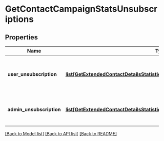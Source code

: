 # GetContactCampaignStatsUnsubscriptions

## Properties
Name | Type | Description | Notes
------------ | ------------- | ------------- | -------------
**user_unsubscription** | [**list[GetExtendedContactDetailsStatisticsUnsubscriptionsUserUnsubscription]**](GetExtendedContactDetailsStatisticsUnsubscriptionsUserUnsubscription.md) | Contact has unsubscribed via the unsubscription link in the email | 
**admin_unsubscription** | [**list[GetExtendedContactDetailsStatisticsUnsubscriptionsAdminUnsubscription]**](GetExtendedContactDetailsStatisticsUnsubscriptionsAdminUnsubscription.md) | Contact has been unsubscribed from the administrator | 

[[Back to Model list]](../README.md#documentation-for-models) [[Back to API list]](../README.md#documentation-for-api-endpoints) [[Back to README]](../README.md)

